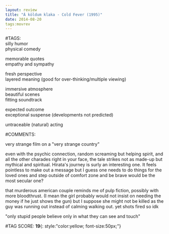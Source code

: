 ```yaml
---  
layout: review  
title: "Á köldum klaka - Cold Fever (1995)"  
date: 2014-08-20  
tags:movrev  
---  
```

  
#TAGS:  
silly humor  
physical comedy  
  
memorable quotes  
empathy and sympathy  
  
fresh perspective  
layered meaning (good for over-thinking/multiple viewing)  
  
immersive atmosphere  
beautiful scenes  
fitting soundtrack  
  
expected outcome  
exceptional suspense (developments not predicted)  
  
untraceable (natural) acting  
  
#COMMENTS:  
  
very strange film on a "very strange country"  
  
even with the psychic connection, random screaming but helping spirit, and all the other charades right in your face, the tale strikes not as made-up but mythical and spiritual. Hirata's journey is surly an interesting one. It feels pointless to make out a message but I guess one needs to do things for the loved ones and step outside of comfort zone and be brave would be the most secular one?  
  
that murderous american couple reminds me of pulp fiction, possibly with more bloodthrust. (I mean the girl probably would not insist on needing the money if he just shows the gun) but I suppose she might not be killed as the guy was running out instead of calming walking out. yet shots fired so idk  
  
"only stupid people believe only in what they can see and touch"  
  
  
  
  
  
#TAG SCORE: **19**{: style:"color:yellow; font-size:50px;"}  
